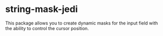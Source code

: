 # string-mask-jedi

This package allows you to create dynamic masks for the input field with the ability to control the cursor position.
